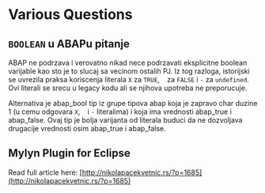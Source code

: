 # Various Questions

## `BOOLEAN` u ABAPu pitanje

ABAP ne podrzava i verovatno nikad nece podrzavati eksplicitne boolean varijable kao sto je to slucaj sa vecinom ostalih PJ. Iz tog razloga, istorijski se uvrezila praksa koriscenja literala `X` za `TRUE`, ` ` za `FALSE` i `-` za `undefined`. Ovi literali se srecu u legacy kodu ali se njihova upotreba ne preporucuje.

Alternativa je abap_bool tip iz grupe tipova abap koja je zapravo char duzine 1 (u cemu odgovara `X`, ` ` i `-` literalima) i koja ima vrednosti abap_true i abap_false. Ovaj tip je bolja varijanta od literala buduci da ne dozvoljava drugacije vrednosti osim abap_true i abap_false.

## Mylyn Plugin for Eclipse

Read full article here: [http://nikolapacekvetnic.rs/?p=1685](http://nikolapacekvetnic.rs/?p=1685)
